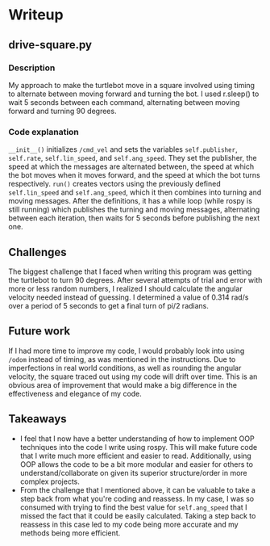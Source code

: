 # Writeup
## drive-square.py
### Description
My approach to make the turtlebot move in a square involved using timing to alternate between moving forward and turning the bot. I used r.sleep() to wait 5 seconds between each command, alternating between moving forward and turning 90 degrees.

### Code explanation
``__init__()`` initializes ``/cmd_vel`` and sets the variables ``self.publisher``, ``self.rate``, ``self.lin_speed``, and ``self.ang_speed``. They set the publisher, the speed at which the messages are alternated between, the speed at which the bot moves when it moves forward, and the speed at which the bot turns respectively. 
``run()`` creates vectors using the previously defined ``self.lin_speed`` and ``self.ang_speed``, which it then combines into turning and moving messages. After the definitions, it has a while loop (while rospy is still running) which publishes the turning and moving messages, alternating between each iteration, then waits for 5 seconds before publishing the next one.

## Challenges
The biggest challenge that I faced when writing this program was getting the turtlebot to turn 90 degrees. After several attempts of trial and error with more or less random numbers, I realized I should calculate the angular velocity needed instead of guessing. I determined a value of 0.314 rad/s over a period of 5 seconds to get a final turn of pi/2 radians. 

## Future work
If I had more time to improve my code, I would probably look into using ``/odom`` instead of timing, as was mentioned in the instructions. Due to imperfections in real world conditions, as well as rounding the angular velocity, the square traced out using my code will drift over time. This is an obvious area of improvement that would make a big difference in the effectiveness and elegance of my code. 

## Takeaways
- I feel that I now have a better understanding of how to implement OOP techniques into the code I write using rospy. This will make future code that I write much more efficient and easier to read. Additionally, using OOP allows the code to be a bit more modular and easier for others to understand/collaborate on given its superior structure/order in more complex projects.
- From the challenge that I mentioned above, it can be valuable to take a step back from what you're coding and reassess. In my case, I was so consumed with trying to find the best value for ``self.ang_speed`` that I missed the fact that it could be easily calculated. Taking a step back to reassess in this case led to my code being more accurate and my methods being more efficient.

